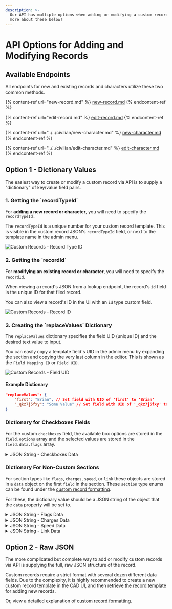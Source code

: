 ```yaml
---
description: >-
  Our API has multiple options when adding or modifying a custom record. Learn
  more about these below!
---
```


# API Options for Adding and Modifying Records

## Available Endpoints

All endpoints for new and existing records and characters utilize these two common methods.

{% content-ref url="new-record.md" %}
[new-record.md](new-record.md)
{% endcontent-ref %}

{% content-ref url="edit-record.md" %}
[edit-record.md](edit-record.md)
{% endcontent-ref %}

{% content-ref url="../../civilian/new-character.md" %}
[new-character.md](../../civilian/new-character.md)
{% endcontent-ref %}

{% content-ref url="../../civilian/edit-character.md" %}
[edit-character.md](../../civilian/edit-character.md)
{% endcontent-ref %}

## Option 1 - Dictionary Values

The easiest way to create or modify a custom record via API is to supply a "dictionary" of key/value field pairs.

### 1. Getting the \`recordTypeId\`

For **adding a new record or character**, you will need to specify the `recordTypeId.`

The `recordTypeId` is a unique number for your custom record template. This is visible in the custom record JSON's `recordTypeId` field, or next to the template name in the admin menu.

![Custom Records - Record Type ID](<../../../../../.gitbook/assets/image (306) (1) (1) (1).png>)

### 2. Getting the \`recordId\`

For **modifying an existing record or character**, you will need to specify the `recordId`.

When viewing a record's JSON from a lookup endpoint, the record's `id` field is the unique ID for that filed record.

You can also view a record's ID in the UI with an `id` type custom field.

![Custom Records - Record ID](<../../../../../.gitbook/assets/image (305) (2).png>)

### 3. Creating the \`replaceValues\` Dictionary

The `replaceValues` dictionary specifies the field UID (unique ID) and the desired text value to input.

You can easily copy a template field's UID in the admin menu by expanding the section and copying the very last column in the editor. This is shown as the `Field Mapping ID` or `Field UID`.

![Custom Records - Field UID](<../../../../../.gitbook/assets/image (295) (1).png>)

#### **Example Dictionary**

```json
"replaceValues": {
    "first": "Brian", // Set field with UID of 'first' to 'Brian'
    "_qkz7j5fxy": "Some Value" // Set field with UID of '_qkz7j5fxy' to 'Some Value'
}
```

### Dictionary for Checkboxes Fields

For the custom `checkboxes` field, the available box options are stored in the `field.options` array and the selected values are stored in the `field.data.flags` array.

<details>

<summary>JSON String - Checkboxes Data</summary>

```json
// Checkboxes options are set in the field.options array
// Checkboxes selections are set in the field.data.flags array
// Ex: options: ["CHECKBOX 1", "CHECKBOX 2", "CHECKBOX 3"]
// Ex: Select #1 & #3 data: { flags: ["CHECKBOX 1", "CHECKBOX 3"] }
// Stringified JSON:
"replaceValues": {
    "someUidCheckboxesField": "{\"flags\":[\"CHECKBOX 1\",\"CHECKBOX 3\"]}"
}
```

</details>

### Dictionary For Non-Custom Sections

For section types like `flags`, `charges`, `speed`, or `link` these objects are stored in a `data` object on the first `field` in the section. These `section` type enums can be found under the [custom record formatting](./#section).

For these, the dictionary value should be a JSON string of the object that the `data` property will be set to.

<details>

<summary>JSON String - Flags Data</summary>

<pre class="language-json"><code class="lang-json"><strong>// Stringified JSON for the FLAGS object
</strong><strong>// Value will be stored in the section[index].fields[0].data
</strong><strong>// NOTE: `flags` property is an ARRAY of flag strings
</strong><strong>"replaceValues": {
</strong>    "someUidFlagsField": "{\"flags\":[\"FLAG 1\",\"FLAG 2\"]}"
}
</code></pre>

</details>

<details>

<summary>JSON String - Charges Data</summary>

<pre class="language-json"><code class="lang-json"><strong>// Stringified JSON for the CHARGES object
</strong><strong>// Value will be stored in the section[index].fields[0].data
</strong><strong>// NOTE: `charges` property is an ARRAY of charge objects
</strong><strong>"replaceValues": {
</strong>    "someUidChargesField": "{\"charges\":[{\"jailTime\":\"1 Year\",\"arrestCharge\":\"Some Crime\",\"arrestBondType\":\"Federal Bail Bond\",\"arrestBondAmount\":123,\"arrestChargeCode\":\"(1)23\",\"arrestChargeType\":\"Felony\",\"arrestChargeCounts\":1}]}"
}
</code></pre>

</details>

<details>

<summary>JSON String - Speed Data</summary>

<pre class="language-json"><code class="lang-json"><strong>// Stringfied JSON for the SPEED object
</strong><strong>// Value will be stored in the section[index].fields[0].data
</strong><strong>"replaceValues": {
</strong>    "someUidSpeedField": "{\"date\":\"2024/09/01\",\"fine\":\"123\",\"time\":\"03:30\",\"paceType\":\"Radar\",\"speedLimit\":\"50\",\"vehicleSpeed\":\"100\"}"
}
</code></pre>

</details>

<details>

<summary>JSON String - Link Data</summary>

<pre class="language-json"><code class="lang-json"><strong>// Stringified JSON for the Link object
</strong><strong>// Value will be stored in the section[index].fields[0].data
</strong><strong>// NOTE: `records` property is an ARRAY of record link objects
</strong><strong>"replaceValues": {
</strong>    "someUidLinkField": "{\"records\":[{\"link\":3,\"type\":8,\"label\":\"Arrest #3\"}]}"
}
</code></pre>

</details>

## Option 2 - Raw JSON

The more complicated but complete way to add or modify custom records via API is supplying the full, raw JSON structure of the record.

Custom records require a strict format with several dozen different data fields. Due to the complexity, it is highly recommended to create a new custom record template in the CAD UI, and then [retrieve the record template](get-record-template.md) for adding new records.

Or, view a detailed explanation of [custom record formatting](./#record-formatting).&#x20;
